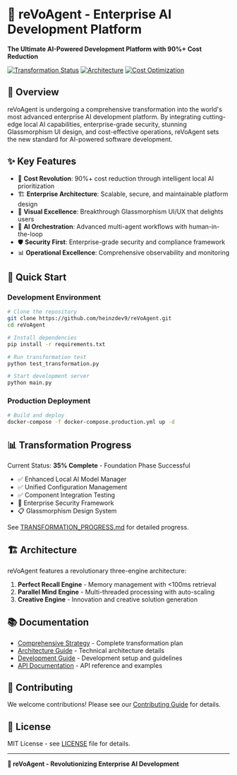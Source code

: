 # 🚀 reVoAgent - Enterprise AI Development Platform

**The Ultimate AI-Powered Development Platform with 90%+ Cost Reduction**

[![Transformation Status](https://img.shields.io/badge/Transformation-35%25%20Complete-yellow)](TRANSFORMATION_PROGRESS.md)
[![Architecture](https://img.shields.io/badge/Architecture-Three%20Engine-blue)](docs/ARCHITECTURE.md)
[![Cost Optimization](https://img.shields.io/badge/Cost%20Savings-90%25%2B-green)](comprehensive_revoagent_strategy.md)

## 🎯 Overview

reVoAgent is undergoing a comprehensive transformation into the world's most advanced enterprise AI development platform. By integrating cutting-edge local AI capabilities, enterprise-grade security, stunning Glassmorphism UI design, and cost-effective operations, reVoAgent sets the new standard for AI-powered software development.

## ✨ Key Features

- 🚀 **Cost Revolution**: 90%+ cost reduction through intelligent local AI prioritization
- 🏗️ **Enterprise Architecture**: Scalable, secure, and maintainable platform design
- 🎨 **Visual Excellence**: Breakthrough Glassmorphism UI/UX that delights users
- 🤖 **AI Orchestration**: Advanced multi-agent workflows with human-in-the-loop
- 🛡️ **Security First**: Enterprise-grade security and compliance framework
- 📊 **Operational Excellence**: Comprehensive observability and monitoring

## 🚀 Quick Start

### Development Environment

```bash
# Clone the repository
git clone https://github.com/heinzdev9/reVoAgent.git
cd reVoAgent

# Install dependencies
pip install -r requirements.txt

# Run transformation test
python test_transformation.py

# Start development server
python main.py
```

### Production Deployment

```bash
# Build and deploy
docker-compose -f docker-compose.production.yml up -d
```

## 📊 Transformation Progress

Current Status: **35% Complete** - Foundation Phase Successful

- ✅ Enhanced Local AI Model Manager
- ✅ Unified Configuration Management
- ✅ Component Integration Testing
- 🔄 Enterprise Security Framework
- 📋 Glassmorphism Design System

See [TRANSFORMATION_PROGRESS.md](TRANSFORMATION_PROGRESS.md) for detailed progress.

## 🏗️ Architecture

reVoAgent features a revolutionary three-engine architecture:

1. **Perfect Recall Engine** - Memory management with <100ms retrieval
2. **Parallel Mind Engine** - Multi-threaded processing with auto-scaling
3. **Creative Engine** - Innovation and creative solution generation

## 📚 Documentation

- [Comprehensive Strategy](comprehensive_revoagent_strategy.md) - Complete transformation plan
- [Architecture Guide](docs/ARCHITECTURE.md) - Technical architecture details
- [Development Guide](DEVELOPMENT.md) - Development setup and guidelines
- [API Documentation](docs/api/) - API reference and examples

## 🤝 Contributing

We welcome contributions! Please see our [Contributing Guide](CONTRIBUTING.md) for details.

## 📄 License

MIT License - see [LICENSE](LICENSE) file for details.

---

**🚀 reVoAgent - Revolutionizing Enterprise AI Development**
